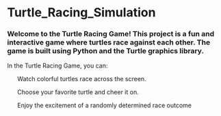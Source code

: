 # Turtle_Racing_Simulation
<h3>Welcome to the Turtle Racing Game! This project is a fun and interactive game where turtles race against each other. The game is built using Python and the Turtle graphics library.</h3>
<p>In the Turtle Racing Game, you can:</p>

  <ol>Watch colorful turtles race across the screen.</ol>
  <ol>Choose your favorite turtle and cheer it on.</ol>
  <ol>Enjoy the excitement of a randomly determined race outcome</ol>


